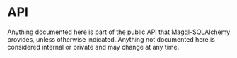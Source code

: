 API
===

Anything documented here is part of the public API that Magql-SQLAlchemy provides,
unless otherwise indicated. Anything not documented here is considered internal or
private and may change at any time.
